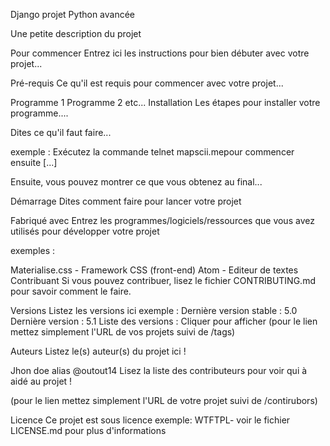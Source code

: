Django projet Python avancée

Une petite description du projet

Pour commencer
Entrez ici les instructions pour bien débuter avec votre projet...

Pré-requis
Ce qu'il est requis pour commencer avec votre projet...

Programme 1
Programme 2
etc...
Installation
Les étapes pour installer votre programme....

Dites ce qu'il faut faire...

exemple : Exécutez la commande telnet mapscii.mepour commencer ensuite [...]

Ensuite, vous pouvez montrer ce que vous obtenez au final...

Démarrage
Dites comment faire pour lancer votre projet

Fabriqué avec
Entrez les programmes/logiciels/ressources que vous avez utilisés pour développer votre projet

exemples :

Materialise.css - Framework CSS (front-end)
Atom - Editeur de textes
Contribuant
Si vous pouvez contribuer, lisez le fichier CONTRIBUTING.md pour savoir comment le faire.

Versions
Listez les versions ici exemple : Dernière version stable : 5.0 Dernière version : 5.1 Liste des versions : Cliquer pour afficher (pour le lien mettez simplement l'URL de vos projets suivi de /tags)

Auteurs
Listez le(s) auteur(s) du projet ici !

Jhon doe alias @outout14
Lisez la liste des contributeurs pour voir qui à aidé au projet !

(pour le lien mettez simplement l'URL de votre projet suivi de /contirubors)

Licence
Ce projet est sous licence exemple: WTFTPL- voir le fichier LICENSE.md pour plus d'informations
